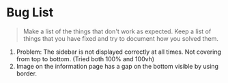 # Bug List

> Make a list of the things that don't work as expected. Keep a list of things that you have fixed and try to document how you solved them.

1. Problem: The sidebar is not displayed correctly at all times. Not covering from top to bottom. (Tried both 100% and 100vh)
2. Image on the information page has a gap on the bottom visible by using border.
